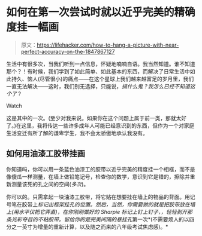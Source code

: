 # 如何在第一次尝试时就以近乎完美的精确度挂一幅画

> 原文：<https://lifehacker.com/how-to-hang-a-picture-with-near-perfect-accuracy-on-the-1847867127>

生活中有很多次，当我们听到一点信息，怀疑地喃喃自语。我当然知道。谁不知道那个？！有时候，我们学到了如此简单、如此基本的东西，而解决了日常生活中如此持久、恼人(尽管很小)的痛点——在这个星球上我们越来越富足的岁月里，我们一直无法解决——这时，我们别无选择，只能说，*搞什么鬼？我怎么已经不知道这个了*？

Watch

这是其中的一次。(至少对我来说。如果你在这个问题上属于前一类，那就太好了。)在这里，我将传达一些许多成年人可能已经意识到的东西，但作为一个对家庭生活变迁有所了解的谦卑学生，我不会太骄傲地承认我没有。

## 如何用油漆工胶带挂画

你知道吗，你可以用一条蓝色油漆工的胶带以近乎完美的精度挂一个相框，而不是像傻瓜一样测量，在墙上做铅笔记号，检查你的数学，意识到它是错的，擦除并重新测量该死的孔之间的空间(*多次*)。

你可以的。只需拿起一块油漆工胶带，将它贴在想要挂在墙上的物品的背面。用记号笔在胶带上*标记出框架挂孔的位置。然后，当然，你需要做的就是把胶带放在墙上(用水平仪把它弄直)，在你刚刚做好的 Sharpie 标记上钉上钉子，，轻轻剥开那条光彩夺目的不粘胶带。留给你的是完美间隔的悬挂孔*第一次*(不需要烦人的以四分之一英寸为增量的重新计算，以及随之而来的八年级考试焦虑感)。*